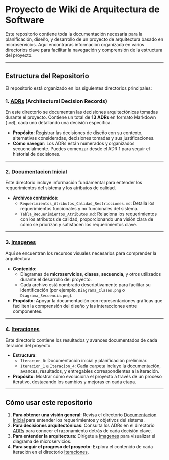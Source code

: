 # Proyecto de Wiki de Arquitectura de Software

Este repositorio contiene toda la documentación necesaria para la planificación, diseño, y desarrollo de un proyecto de arquitectura basado en microservicios. Aquí encontrarás información organizada en varios directorios clave para facilitar la navegación y comprensión de la estructura del proyecto.

---

## Estructura del Repositorio

El repositorio está organizado en los siguientes directorios principales:

### 1. [ADRs](ADRs/) (Architectural Decision Records)
En este directorio se documentan las decisiones arquitectónicas tomadas durante el proyecto. Contiene un total de **13 ADRs** en formato Markdown (`.md`), cada uno detallando una decisión específica.

- **Propósito**: Registrar las decisiones de diseño con su contexto, alternativas consideradas, decisiones tomadas y sus justificaciones.
- **Cómo navegar**: Los ADRs están numerados y organizados secuencialmente. Puedes comenzar desde el ADR 1 para seguir el historial de decisiones.

---

### 2. [Documentacion Inicial](Documentacion_Inicial/)
Este directorio incluye información fundamental para entender los requerimientos del sistema y los atributos de calidad.

- **Archivos contenidos**:
  - `Requerimientos_Atributos_Calidad_Restricciones.md`: Detalla los requerimientos funcionales y no funcionales del sistema.
  - `Tabla_Requerimientos_Atributos.md`: Relaciona los requerimientos con los atributos de calidad, proporcionando una visión clara de cómo se priorizan y satisfacen los requerimientos clave.

---

### 3. [Imagenes](Imagenes/)
Aquí se encuentran los recursos visuales necesarios para comprender la arquitectura.

- **Contenido**: 
  - Diagramas de **microservicios**, **clases**, **secuencia**, y otros utilizados durante el desarrollo del proyecto.
  - Cada archivo está nombrado descriptivamente para facilitar su identificación (por ejemplo, `Diagrama_Clases.png` o `Diagrama_Secuencia.png`).
- **Propósito**: Apoyar la documentación con representaciones gráficas que faciliten la comprensión del diseño y las interacciones entre componentes.

---

### 4. [Iteraciones](Iteraciones/)
Este directorio contiene los resultados y avances documentados de cada iteración del proyecto.

- **Estructura**:
  - `Iteracion_0`: Documentación inicial y planificación preliminar.
  - `Iteracion_1` a `Iteracion_4`: Cada carpeta incluye la documentación, avances, resultados, y entregables correspondientes a la iteración.
- **Propósito**: Mostrar cómo evoluciona el proyecto a través de un proceso iterativo, destacando los cambios y mejoras en cada etapa.

---

## Cómo usar este repositorio

1. **Para obtener una visión general**: Revisa el directorio [Documentacion Inicial](Documentacion_Inicial/) para entender los requerimientos y objetivos del sistema.
2. **Para decisiones arquitectónicas**: Consulta los ADRs en el directorio [ADRs](ADRs/) para conocer el razonamiento detrás de cada decisión clave.
3. **Para entender la arquitectura**: Dirígete a [Imagenes](Imagenes/) para visualizar el diagrama de microservicios.
4. **Para seguir el progreso del proyecto**: Explora el contenido de cada iteración en el directorio [Iteraciones](Iteraciones/).




